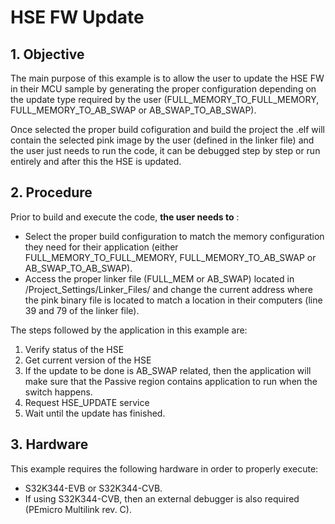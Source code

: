 # HSE FW Update

## 1. Objective
The main purpose of this example is to allow the user to update the HSE FW in their MCU sample by generating the proper configuration depending on the update type required by the user (FULL_MEMORY_TO_FULL_MEMORY, FULL_MEMORY_TO_AB_SWAP or AB_SWAP_TO_AB_SWAP).

Once selected the proper build cofiguration and build the project the .elf will contain the selected pink image by the user (defined in the linker file) and the user just needs to run the code, it can be debugged step by step or run entirely and after this the HSE is updated.

## 2. Procedure

Prior to build and execute the code, **the user needs to** :
- Select the proper build configuration to match the memory configuration they need for their application (either FULL_MEMORY_TO_FULL_MEMORY, FULL_MEMORY_TO_AB_SWAP or AB_SWAP_TO_AB_SWAP).
- Access the proper linker file (FULL_MEM or AB_SWAP) located in /Project_Settings/Linker_Files/ and change the current address where the pink binary file is located to match a location in their computers (line 39 and 79 of the linker file).

The steps followed by the application in this example are: 
1. Verify status of the HSE
2. Get current version of the HSE
3. If the update to be done is AB_SWAP related, then the application will make sure that the Passive region contains application to run when the switch happens.
4. Request HSE_UPDATE service
5. Wait until the update has finished.

## 3. Hardware
This example requires the following hardware in order to properly execute:
- S32K344-EVB or S32K344-CVB.
- If using S32K344-CVB, then an external debugger is also required (PEmicro Multilink rev. C). 
